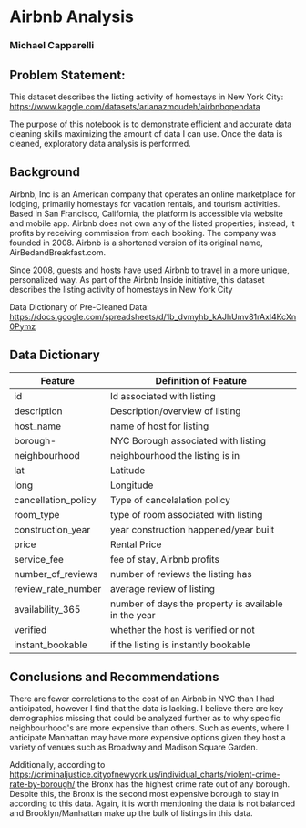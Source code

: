 # Airbnb Analysis
### Michael Capparelli

## Problem Statement:

This dataset describes the listing activity of homestays in New York City: https://www.kaggle.com/datasets/arianazmoudeh/airbnbopendata

The purpose of this notebook is to demonstrate efficient and accurate data cleaning skills maximizing the amount of data I can use. Once the data is cleaned, exploratory data analysis is performed.

## Background

Airbnb, Inc is an American company that operates an online marketplace for lodging, primarily homestays for vacation rentals, and tourism activities. Based in San Francisco, California, the platform is accessible via website and mobile app. Airbnb does not own any of the listed properties; instead, it profits by receiving commission from each booking. The company was founded in 2008. Airbnb is a shortened version of its original name, AirBedandBreakfast.com.

Since 2008, guests and hosts have used Airbnb to travel in a more unique, personalized way. As part of the Airbnb Inside initiative, this dataset describes the listing activity of homestays in New York City

Data Dictionary of Pre-Cleaned Data: https://docs.google.com/spreadsheets/d/1b_dvmyhb_kAJhUmv81rAxl4KcXn0Pymz


## Data Dictionary

|Feature|Definition of Feature|
|-------|---------------------|
|id|Id associated with listing|
|description|Description/overview of listing|
|host_name|name of host for listing|
|borough-|NYC Borough associated with listing|
|neighbourhood|neighbourhood the listing is in|
|lat|Latitude|
|long|Longitude|
|cancellation_policy|Type of cancelalation policy|
|room_type|type of room associated with listing|
|construction_year|year construction happened/year built|
|price|Rental Price|
|service_fee|fee of stay, Airbnb profits|
|number_of_reviews|number of reviews the listing has|
|review_rate_number|average review of listing|
|availability_365|number of days the property is available in the year|
|verified|whether the host is verified or not|
|instant_bookable| if the listing is instantly bookable|


## Conclusions and Recommendations

There are fewer correlations to the cost of an Airbnb in NYC than I had anticipated, however I find that the data is lacking. I believe there are key demographics missing that could be analyzed further as to why specific neighbourhood's are more expensive than others. Such as events, where I anticipate Manhattan may have more expensive options given they host a variety of venues such as Broadway and Madison Square Garden.

Additionally, according to https://criminaljustice.cityofnewyork.us/individual_charts/violent-crime-rate-by-borough/ the Bronx has the highest crime rate out of any borough. Despite this, the Bronx is the second most expensive borough to stay in according to this data. Again, it is worth mentioning the data is not balanced and Brooklyn/Manhattan make up the bulk of listings in this data.

